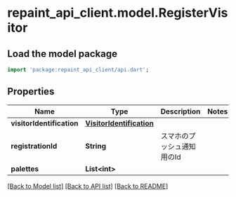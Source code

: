 # repaint_api_client.model.RegisterVisitor

## Load the model package
```dart
import 'package:repaint_api_client/api.dart';
```

## Properties
Name | Type | Description | Notes
------------ | ------------- | ------------- | -------------
**visitorIdentification** | [**VisitorIdentification**](VisitorIdentification.md) |  | 
**registrationId** | **String** | スマホのプッシュ通知用のId | 
**palettes** | **List&lt;int&gt;** |  | 

[[Back to Model list]](../README.md#documentation-for-models) [[Back to API list]](../README.md#documentation-for-api-endpoints) [[Back to README]](../README.md)


